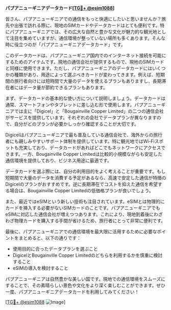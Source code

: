 **パプアニューギニアデータカード[[TG💪+ @esim1088](https://t.me/s/esim1088)]**

皆さん、パプアニューギニアでの通信をもっと快適にしたいと思いませんか？旅先や出張で訪れる際に、現地のSIMカードやデータカードはとても便利です。特にパプアニューギニアでは、その広大な自然と豊かな文化が魅力的な観光地として注目を集めていますが、通信環境が整っていない場所も多くあります。そんな時に役立つのが「パプアニューギニアデータカード」です。

このデータカードは、パプアニューギニア国内でのインターネット接続を可能にするためのアイテムです。現地の通信会社が提供するもので、現地のSIMカードと同様に使用できます。ただし、パプアニューギニアのデータカードにはいくつかの種類があり、用途によって選ぶべきカードが変わってきます。例えば、短期間の旅行者向けには短時間で大量のデータを使えるプランもありますし、長期滞在者にはデータ量が節約できるプランもあります。

まず、データカードの基本的な使い方について説明しましょう。データカードは通常、スマートフォンやタブレットに差し込む形で使用します。パプアニューギニアでは主に「Digicel」と「Bougainville Copper Limited」の二つの通信会社がサービスを提供しています。それぞれの会社でデータプランが異なりますので、自分がどのプランが必要かしっかり確認することが大切です。

Digicelはパプアニューギニアで最も普及している通信会社で、海外からの旅行者にも親しみやすいサポート体制を提供しています。特に観光地ではWi-Fiスポットも充実しており、データカードがあればどこでもネットワークにアクセスできます。一方、Bougainville Copper Limitedは比較的小規模ながらも安定した通信環境を提供しており、ビジネス用途に最適です。

データカードを選ぶ際には、自分の利用目的をよく考えることが重要です。もし短期間で大量のデータを消費する予定があるなら、高速で安定した通信が特徴のDigicelのプランがおすすめです。逆に長期滞在でコストを抑えた通信を希望する場合は、Bougainville Copper Limitedの低価格プランが良いでしょう。

また、最近ではeSIMという新しい技術も注目されています。eSIMとは物理的にカードを挿入する必要がないSIMカードのことです。パプアニューギニアでもeSIMに対応した通信会社が増えつつあります。これにより、現地到着後にわざわざ物理カードを購入する手間が省けるため、旅行者にとって非常に便利です。

最後に、パプアニューギニアでの通信環境を最大限に活用するために必要なポイントをまとめると、以下の通りです：

- 使用目的に合ったデータプランを選ぶこと
- DigicelとBougainville Copper Limitedのどちらを利用するかを慎重に検討すること
- eSIMの導入を検討すること

パプアニューギニアは自然豊かな美しい国です。現地での通信環境をスムーズにすることで、その素晴らしい景色や文化をより深く楽しむことができます。ぜひ一度、パプアニューギニアデータカードを利用してみてください！

[[TG💪+ @esim1088](https://t.me/s/esim1088) ![Image](https://i.postimg.cc/Y0z9fWf4/image.png)]